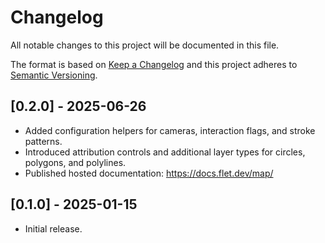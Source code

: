 # Changelog

All notable changes to this project will be documented in this file.

The format is based on [Keep a Changelog](https://keepachangelog.com/en/1.0.0/) and this project adheres to [Semantic Versioning](https://semver.org/spec/v2.0.0.html).

## [0.2.0] - 2025-06-26

- Added configuration helpers for cameras, interaction flags, and stroke patterns.
- Introduced attribution controls and additional layer types for circles, polygons, and polylines.
- Published hosted documentation: https://docs.flet.dev/map/

## [0.1.0] - 2025-01-15

- Initial release.

